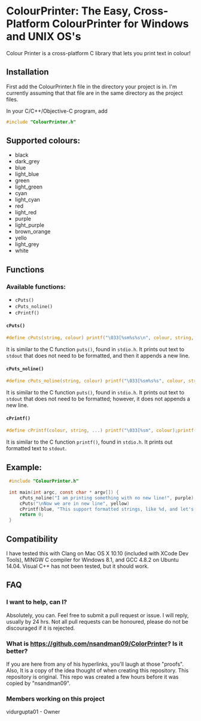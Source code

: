 # ColourPrinter: The Easy, Cross-Platform ColourPrinter for Windows and UNIX OS's

Colour Printer is a cross-platform C library that lets you print text in colour!

## Installation

First add the ColourPrinter.h file in the directory your project is in. I'm currently assuming that that file are in the same directory as the project files.

In your C/C++/Objective-C program, add

```c
#include "ColourPrinter.h"
```

## Supported colours:
- black
- dark_grey
- blue
- light_blue
- green
- light_green
- cyan
- light_cyan
- red
- light_red
- purple
- light_purple
- brown_orange
- yello
- light_grey
- white

## Functions

### Available functions:
- `cPuts()`
- `cPuts_noline()`
- `cPrintf()`

#### `cPuts()`
```c
#define cPuts(string, colour) printf("\033[%sm%s%s\n", colour, string, END_COLOUR);
```
It is similar to the C function ```puts()```, found in ```stdio.h```. It prints out text to ```stdout``` that does not need to be formatted, and then it appends a new line.

#### `cPuts_noline()`
```c
#define cPuts_noline(string, colour) printf("\033[%sm%s%s", colour, string, END_COLOUR);
```
It is similar to the C function ```puts()```, found in ```stdio.h```. It prints out text to ```stdout``` that does not need to be formatted; however, it does not appends a new line.

#### `cPrintf()`
```c
#define cPrintf(colour, string, ...) printf("\033[%sm", colour);printf(string, __VA_ARGS__);puts(END_COLOUR);
```
It is similar to the C function ```printf()```, found in ```stdio.h```. It prints out formatted text to ```stdout```.

## Example:

```c
 #include "ColourPrinter.h"
 
 int main(int argc, const char * argv[]) {
     cPuts_noline("I am printing something with no new line!", purple);
     cPuts("\nNow we are in new line", yellow)
     cPrintf(blue, "This support formatted strings, like %d, and let's try %s", 5, "string");
     return 0;
 }
```

## Compatibility

I have tested this with Clang on Mac OS X 10.10 (included with XCode Dev Tools), MINGW C compiler for Windows 8.1, and GCC 4.8.2 on Ubuntu 14.04.
Visual C++ has not been tested, but it should work.

## FAQ

### I want to help, can I?
Absolutely, you can. Feel free to submit a pull request or issue. I will reply, usually by 24 hrs. Not all pull requests can be honoured, please do not be discouraged if it is rejected.

### What is https://github.com/nsandman09/ColorPrinter? Is it better?
If you are here from any of his hyperlinks, you'll laugh at those "proofs".
Also, It is a copy of the idea thought of when creating this repository. This repository is original. This repo was created a few hours before it was copied by "nsandman09".

### Members working on this project

vidurgupta01 - Owner
